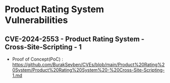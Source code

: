 # Product Rating System Vulnerabilities

## CVE-2024-2553 - Product Rating System - Cross-Site-Scripting - 1 
+ Proof of Concept(PoC) : https://github.com/BurakSevben/CVEs/blob/main/Product%20Rating%20System/Product%20Rating%20System%20-%20Cross-Site-Scripting-1.md



